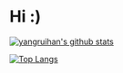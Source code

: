 # Hi :)

[![yangruihan's github stats](https://github-readme-stats.vercel.app/api?username=yangruihan&count_private=true&show_icons=true&theme=dracula)](https://github.com/yangruihan/yangruihan)

[![Top Langs](https://github-readme-stats.vercel.app/api/top-langs/?username=yangruihan&layout=compact&theme=dracula)](https://github.com/yangruihan/yangruihan)

<!--
**yangruihan/yangruihan** is a ✨ _special_ ✨ repository because its `README.md` (this file) appears on your GitHub profile.

Here are some ideas to get you started:

- 🔭 I’m currently working on ...
- 🌱 I’m currently learning ...
- 👯 I’m looking to collaborate on ...
- 🤔 I’m looking for help with ...
- 💬 Ask me about ...
- 📫 How to reach me: ...
- 😄 Pronouns: ...
- ⚡ Fun fact: ...
-->
